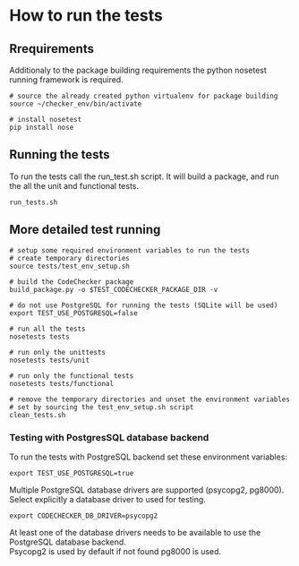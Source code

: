 # How to run the tests

## Rrequirements

Additionaly to the package building requirements the python nosetest running framework is required.

~~~~~~{.sh}
# source the already created python virtualenv for package building
source ~/checker_env/bin/activate

# install nosetest
pip install nose
~~~~~~

## Running the tests

To run the tests call the run_test.sh script.
It will build a package, and run the all the unit and functional tests.
~~~~~~{.sh}
run_tests.sh
~~~~~~

## More detailed test running
~~~~~~{.sh}
# setup some required environment variables to run the tests
# create temporary directories
source tests/test_env_setup.sh

# build the CodeChecker package
build_package.py -o $TEST_CODECHECKER_PACKAGE_DIR -v

# do not use PostgreSQL for running the tests (SQLite will be used)
export TEST_USE_POSTGRESQL=false

# run all the tests
nosetests tests

# run only the unittests
nosetests tests/unit

# run only the functional tests
nosetests tests/functional

# remove the temporary directories and unset the environment variables
# set by sourcing the test_env_setup.sh script
clean_tests.sh
~~~~~~

### Testing with PostgresSQL database backend

To run the tests with PostgreSQL backend set these environment variables:
~~~~~~{.sh}
export TEST_USE_POSTGRESQL=true
~~~~~~

Multiple PostgreSQL database drivers are supported (psycopg2, pg8000).  
Select explicitly a database driver to used for testing.
~~~~~~{.sh}
export CODECHECKER_DB_DRIVER=psycopg2
~~~~~~

At least one of the database drivers needs to be available to use the PostgreSQL database backend.  
Psycopg2 is used by default if not found pg8000 is used.
